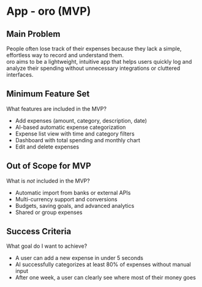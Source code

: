 # App - oro (MVP)

## Main Problem
People often lose track of their expenses because they lack a simple, effortless way to record and understand them.  
oro aims to be a lightweight, intuitive app that helps users quickly log and analyze their spending without unnecessary integrations or cluttered interfaces.

## Minimum Feature Set
What features are included in the MVP?
- Add expenses (amount, category, description, date)
- AI-based automatic expense categorization
- Expense list view with time and category filters
- Dashboard with total spending and monthly chart
- Edit and delete expenses

## Out of Scope for MVP
What is *not* included in the MVP?
- Automatic import from banks or external APIs
- Multi-currency support and conversions
- Budgets, saving goals, and advanced analytics
- Shared or group expenses

## Success Criteria
What goal do I want to achieve?
- A user can add a new expense in under 5 seconds  
- AI successfully categorizes at least 80% of expenses without manual input  
- After one week, a user can clearly see where most of their money goes  
